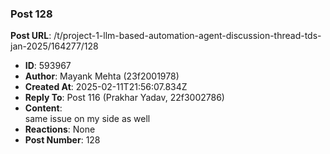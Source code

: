 ### Post 128
**Post URL**: /t/project-1-llm-based-automation-agent-discussion-thread-tds-jan-2025/164277/128
- **ID**: 593967
- **Author**: Mayank Mehta (23f2001978)
- **Created At**: 2025-02-11T21:56:07.834Z
- **Reply To**: Post 116 (Prakhar Yadav, 22f3002786)
- **Content**:  
  same issue on my side as well
- **Reactions**: None
- **Post Number**: 128

